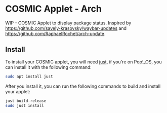 # COSMIC Applet - Arch

WIP - COSMIC Applet to display package status.
Inspired by https://github.com/savely-krasovsky/waybar-updates and https://github.com/RaphaelRochet/arch-update.

## Install

To install your COSMIC applet, you will need [just](https://github.com/casey/just), if you're on Pop!\_OS, you can install it with the following command:

```sh
sudo apt install just
```

After you install it, you can run the following commands to build and install your applet:

```sh
just build-release
sudo just install
```
